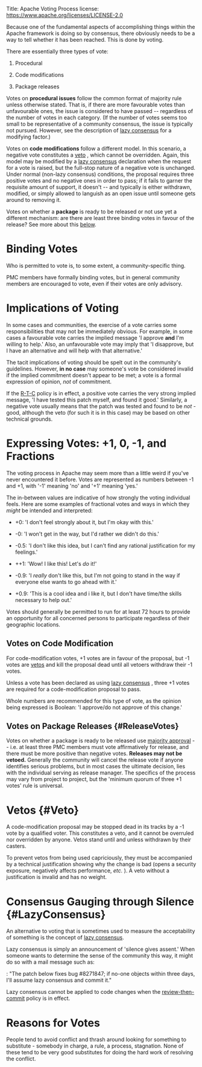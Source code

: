 Title: Apache Voting Process
license: https://www.apache.org/licenses/LICENSE-2.0

Because one of the fundamental aspects of accomplishing things within the
Apache framework is doing so by consensus, there obviously needs to be a
way to tell whether it has been reached. This is done by voting.

There are essentially three types of vote:

1. Procedural

1. Code modifications

1. Package releases

Votes on **procedural issues** follow the common format of majority rule unless
otherwise stated. That is, if there are more favourable votes than
unfavourable ones, the issue is considered to have passed -- regardless of
the number of votes in each category. (If the number of votes seems too
small to be representative of a community consensus, the issue is typically
not pursued. However, see the description of [lazy
consensus](#LazyConsensus) for a modifying factor.)

Votes on **code modifications** follow a different model. In this scenario, a
negative vote constitutes a [veto](#Veto) , which cannot be overridden.
Again, this model may be modified by a [lazy consensus](#LazyConsensus)
declaration when the request for a vote is raised, but the full-stop nature
of a negative vote is unchanged. Under normal (non-lazy consensus)
conditions, the proposal requires three positive votes and no negative ones
in order to pass; if it fails to garner the requisite amount of support, it
doesn't -- and typically is either withdrawn, modified, or simply allowed
to languish as an open issue until someone gets around to removing it.

Votes on whether a **package** is ready to be released or not use yet a
different mechanism: are there are least three binding votes in favour of
the release? See more about this [below](#ReleaseVotes).

# Binding Votes #

Who is permitted to vote is, to some extent, a community-specific thing.

PMC members have formally binding votes, but in general community members are encouraged to vote,
even if their votes are only advisory.


# Implications of Voting #

In some cases and communities, the exercise of a vote carries some
responsibilities that may not be immediately obvious. For example, in some
cases a favourable vote carries the implied message 'I approve **and** I'm
willing to help.' Also, an unfavourable vote may imply that 'I disapprove,
but I have an alternative and will help with that alternative.'

The tacit implications of voting should be spelt out in the community's
guidelines. However, **in no case** may someone's vote be considered
invalid if the implied commitment doesn't appear to be met; a vote is a
formal expression of opinion, *not* of commitment.

If the [R-T-C](#ReviewThenCommit) policy is in effect, a positive vote
carries the very strong implied message, 'I have tested this patch myself,
and found it good.' Similarly, a negative vote usually means that the patch
was tested and found to be *not* -good, although the veto (for such it is
in this case) may be based on other technical grounds.

# Expressing Votes: +1, 0, -1, and Fractions #

The voting process in Apache may seem more than a little weird if you've
never encountered it before. Votes are represented as numbers between -1
and +1, with '-1' meaning 'no' and '+1' meaning 'yes.'

The in-between values are indicative of how strongly the voting individual
feels. Here are some examples of fractional votes and ways in which they
*might* be intended and interpreted:

- +0: 'I don't feel strongly about it, but I'm okay with this.'

- -0: 'I won't get in the way, but I'd rather we didn't do this.'

- -0.5: 'I don't like this idea, but I can't find any rational
justification for my feelings.'

- ++1: 'Wow! I like this! Let's *do* it!'

- -0.9: 'I *really* don't like this, but I'm not going to stand in the way
if everyone else wants to go ahead with it.'

- +0.9: 'This is a cool idea and i like it, but I don't have time/the
skills necessary to help out.'

Votes should generally be permitted to run for at least 72 hours to provide
an opportunity for all concerned persons to participate regardless of their
geographic locations.

## Votes on Code Modification ##

For code-modification votes, +1 votes are in favour of the proposal, but -1
votes are [vetos](#Veto) and kill the proposal dead until all vetoers
withdraw their -1 votes.

Unless a vote has been declared as using [lazy consensus](#LazyConsensus) ,
three +1 votes are required for a code-modification proposal to pass.

Whole numbers are recommended for this type of vote, as the opinion being
expressed is Boolean: 'I approve/do not approve of this change.'

## Votes on Package Releases  {#ReleaseVotes}

Votes on whether a package is ready to be released use 
[majority approval](glossary.html#MajorityApproval) -- 
i.e. at least three PMC members must vote affirmatively
for release, and there must be more positive than negative votes.
**Releases may not be vetoed.** 
Generally the community
will cancel the release vote if anyone identifies serious problems, but
in most cases the ultimate decision, 
lies with the individual serving as release manager. The
specifics of the process may vary from project to project, but the 'minimum
quorum of three +1 votes' rule is universal.

# Vetos  {#Veto}

A code-modification proposal may be stopped dead in its tracks by a -1 vote
by a qualified voter. This constitutes a veto, and it cannot be overruled
nor overridden by anyone. Vetos stand until and unless withdrawn by their
casters.

To prevent vetos from being used capriciously, they must be accompanied by
a technical justification showing why the change is bad (opens a security
exposure, negatively affects performance, *etc.* ). A veto without a
justification is invalid and has no weight.

# Consensus Gauging through Silence  {#LazyConsensus}

An alternative to voting that is sometimes used to measure the
acceptability of something is the concept of
[lazy consensus](glossary.html#LazyConsensus).

Lazy consensus is simply an announcement of 'silence gives assent.' When
someone wants to determine the sense of the community this way, it might do
so with a mail message such as:

:    "The patch below fixes bug #8271847; if no-one objects within three
     days, I'll assume lazy consensus and commit it."

Lazy consensus cannot be applied to code changes when the
[review-then-commit](glossary.html#ReviewThenCommit) policy is in effect.

# Reasons for Votes #

People tend to avoid conflict and thrash around looking for something to
substitute - somebody in charge, a rule, a process, stagnation. None of
these tend to be very good substitutes for doing the hard work of resolving
the conflict.

